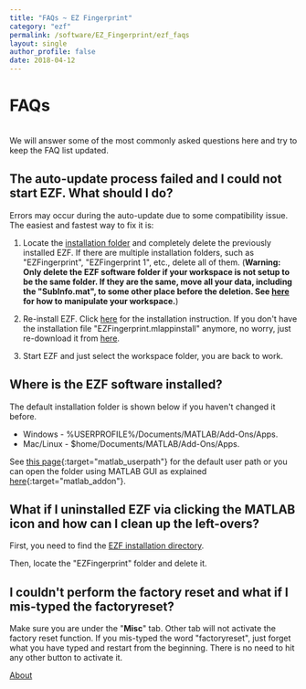 ```yaml
---
title: "FAQs ~ EZ Fingerprint"
category: "ezf"
permalink: /software/EZ_Fingerprint/ezf_faqs
layout: single
author_profile: false
date: 2018-04-12
---
```


# FAQs

<br/>We will answer some of the most commonly asked questions here and try to keep the FAQ list updated.

## The auto-update process failed and I could not start EZF. What should I do?

Errors may occur during the auto-update due to some compatibility issue. The easiest and fastest way to fix it is:

1. Locate the [installation folder](#installation_folder) and completely delete the previously installed EZF. If there are multiple installation folders, such as "EZFingerprint", "EZFingerprint 1", etc., delete all of them. (**Warning: Only delete the EZF software folder if your workspace is not setup to be the same folder. If they are the same, move all your data, including the "SubInfo.mat", to some other place before the deletion. See [here](/software/EZ_Fingerprint/tutorial/ezf_setup#ws_dir) for how to manipulate your workspace.**)

2. Re-install EZF. Click [here](/software/EZ_Fingerprint/ezf_install) for the installation instruction. If you don't have the installation file "EZFingerprint.mlappinstall" anymore, no worry, just re-download it from [here](/software/EZ_Fingerprint/ezf_download).

3. Start EZF and just select the workspace folder, you are back to work.


## <a name="installation_folder">Where is the EZF software installed?</a>

The default installation folder is shown below if you haven't changed it before.

* Windows - %USERPROFILE%/Documents/MATLAB/Add-Ons/Apps.
* Mac/Linux - $home/Documents/MATLAB/Add-Ons/Apps.

See [this page](https://www.mathworks.com/help/matlab/ref/userpath.html){:target="matlab_userpath"} for the default user path or you can open the folder using MATLAB GUI as explained [here](https://www.mathworks.com/help/matlab/matlab_env/manage-your-add-ons.html){:target="matlab_addon"}.

## What if I uninstalled EZF via clicking the MATLAB icon and how can I clean up the left-overs?

First, you need to find the [EZF installation directory](#installation_folder).

Then, locate the "EZFingerprint" folder and delete it.

## I couldn't perform the factory reset and what if I mis-typed the factoryreset?

Make sure you are under the "**Misc**" tab. Other tab will not activate the factory reset function. If you mis-typed the word "factoryreset", just forget what you have typed and restart from the beginning. There is no need to hit any other button to activate it.

<div class="pagination">
	<a class="left" href="/software/EZ_Fingerprint/ezf_about"><i class="fa fa-arrow-circle-left"></i> About </a>
</div>